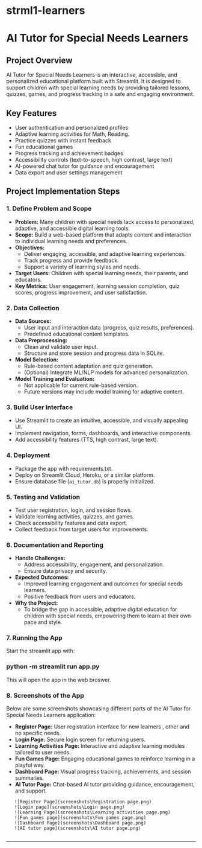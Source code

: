 # strml1-learners
# AI Tutor for Special Needs Learners

## Project Overview

AI Tutor for Special Needs Learners is an interactive, accessible, and personalized educational platform built with Streamlit. It is designed to support children with special learning needs by providing tailored lessons, quizzes, games, and progress tracking in a safe and engaging environment.

## Key Features

- User authentication and personalized profiles
- Adaptive learning activities for Math, Reading.
- Practice quizzes with instant feedback
- Fun educational games
- Progress tracking and achievement badges
- Accessibility controls (text-to-speech, high contrast, large text)
- AI-powered chat tutor for guidance and encouragement
- Data export and user settings management

## Project Implementation Steps

### 1. Define Problem and Scope

- **Problem:** Many children with special needs lack access to personalized, adaptive, and accessible digital learning tools.
- **Scope:** Build a web-based platform that adapts content and interaction to individual learning needs and preferences.
- **Objectives:** 
  - Deliver engaging, accessible, and adaptive learning experiences.
  - Track progress and provide feedback.
  - Support a variety of learning styles and needs.
- **Target Users:** Children with special learning needs, their parents, and educators.
- **Key Metrics:** User engagement, learning session completion, quiz scores, progress improvement, and user satisfaction.

### 2. Data Collection

- **Data Sources:** 
  - User input and interaction data (progress, quiz results, preferences).
  - Predefined educational content templates.
- **Data Preprocessing:** 
  - Clean and validate user input.
  - Structure and store session and progress data in SQLite.
- **Model Selection:** 
  - Rule-based content adaptation and quiz generation.
  - (Optional) Integrate ML/NLP models for advanced personalization.
- **Model Training and Evaluation:** 
  - Not applicable for current rule-based version.
  - Future versions may include model training for adaptive content.

### 3. Build User Interface

- Use Streamlit to create an intuitive, accessible, and visually appealing UI.
- Implement navigation, forms, dashboards, and interactive components.
- Add accessibility features (TTS, high contrast, large text).

### 4. Deployment

- Package the app with requirements.txt.
- Deploy on Streamlit Cloud, Heroku, or a similar platform.
- Ensure database file (`ai_tutor.db`) is properly initialized.

### 5. Testing and Validation

- Test user registration, login, and session flows.
- Validate learning activities, quizzes, and games.
- Check accessibility features and data export.
- Collect feedback from target users for improvements.

### 6. Documentation and Reporting

- **Handle Challenges:** 
  - Address accessibility, engagement, and personalization.
  - Ensure data privacy and security.
- **Expected Outcomes:** 
  - Improved learning engagement and outcomes for special needs learners.
  - Positive feedback from users and educators.
- **Why the Project:** 
  - To bridge the gap in accessible, adaptive digital education for children with special needs, empowering them to learn at their own pace and style.

### 7. Running the App
Start the streamlit app with:

### python -m streamlit run app.py

This will open the app in the web broswer.


### 8. Screenshots of the App

Below are some screenshots showcasing different parts of the AI Tutor for Special Needs Learners application:

- **Register Page:** User registration interface for new learners , other and no specific needs.
- **Login Page:** Secure login screen for returning users.
- **Learning Activities Page:** Interactive and adaptive learning modules tailored to user needs.
- **Fun Games Page:** Engaging educational games to reinforce learning in a playful way.
- **Dashboard Page:** Visual progress tracking, achievements, and session summaries.
- **AI Tutor Page:** Chat-based AI tutor providing guidance, encouragement, and support.

```
   ![Register Page](screenshots\Registration page.png)
   ![Login page](screenshots\Login page.png)
   ![Learning Page](screenshots\Learning activities page.png)
   ![Fun games page](screenshots\Fun games page.png)
   ![Dashboard Page](screenshots\Dashboard page.png)
   ![AI tutor page](screenshots\AI tutor page.png)
   
   ```
---

